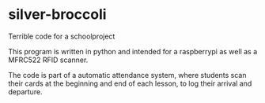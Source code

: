 # silver-broccoli
Terrible code for a schoolproject

This program is written in python and intended for a raspberrypi as well as a MFRC522 RFID scanner.

The code is part of a automatic attendance system, where students scan their cards at the beginning and end of each lesson, to log their arrival
and departure. 
